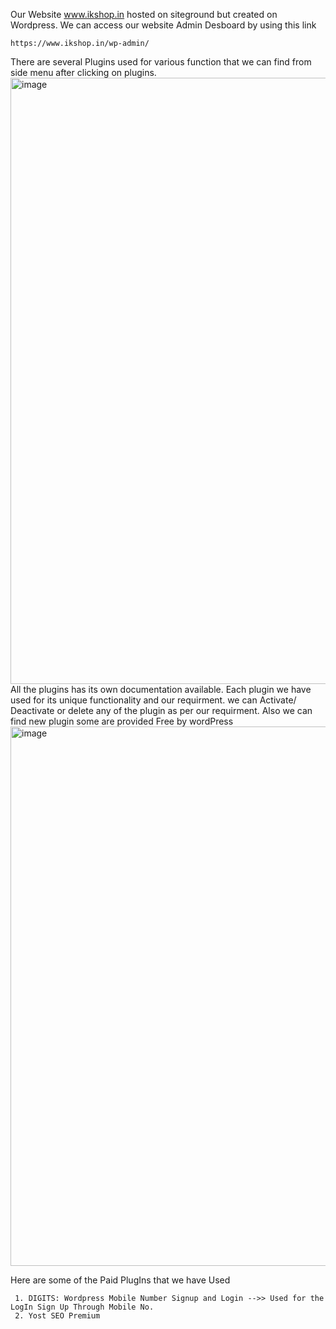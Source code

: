 Our Website www.ikshop.in hosted on siteground but created on Wordpress.
We can access our website Admin Desboard by using this link

    https://www.ikshop.in/wp-admin/
    
    
There are several Plugins used for various function that we can find from side menu after clicking on plugins.
<img width="970" alt="image" src="https://user-images.githubusercontent.com/93813369/165478376-14351378-a866-4081-80da-4daf5cdde427.png">
All the plugins has its own documentation available. Each plugin we have used for its unique functionality and our requirment.
we can Activate/ Deactivate or delete any of the plugin as per our requirment. Also we can find new plugin some are provided Free by wordPress
<img width="863" alt="image" src="https://user-images.githubusercontent.com/93813369/165485915-a819db66-e989-4568-b048-3529c7946ccf.png">

Here are some of the Paid PlugIns that we have Used

     1. DIGITS: Wordpress Mobile Number Signup and Login -->> Used for the LogIn Sign Up Through Mobile No.
     2. Yost SEO Premium
                      
